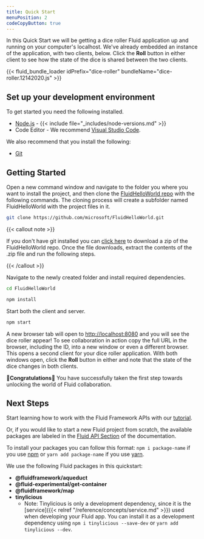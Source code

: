 ```yaml
---
title: Quick Start
menuPosition: 2
codeCopyButton: true
---
```


In this Quick Start we will be getting a dice roller Fluid application up and running on your computer's
localhost. We've already embedded an instance of the application, with two clients, below. Click the **Roll**
button in either client to see how the state of the dice is shared between the two clients.

{{< fluid_bundle_loader idPrefix="dice-roller"
bundleName="dice-roller.12142020.js" >}}

## Set up your development environment

To get started you need the following installed.

- [Node.js](https://nodejs.org/en/download) - {{< include file="_includes/node-versions.md" >}}
- Code Editor - We recommend [Visual Studio Code](https://code.visualstudio.com/).

We also recommend that you install the following:

- [Git](https://git-scm.com/downloads)

## Getting Started

Open a new command window and navigate to the folder you where you want to install the project, and then clone the
[FluidHelloWorld repo](https://github.com/microsoft/FluidHelloWorld) with the following commands. The cloning process
will create a subfolder named FluidHelloWorld with the project files in it.

```bash
git clone https://github.com/microsoft/FluidHelloWorld.git
```

{{< callout note >}}

If you don't have git installed you can [click here](https://github.com/microsoft/FluidHelloWorld/archive/main.zip) to
download a zip of the FluidHelloWorld repo. Once the file downloads, extract the contents of the .zip file and run the
following steps.

{{< /callout >}}

Navigate to the newly created folder and install required dependencies.

```bash
cd FluidHelloWorld
```

```bash
npm install
```

Start both the client and server.

```bash
npm start
```

A new browser tab will open to <http://localhost:8080> and you will see the dice roller appear! To see collaboration in
action copy the full URL in the browser, including the ID, into a new window or even a different browser. This opens a
second client for your dice roller application. With both windows open, click the **Roll** button in either and note
that the state of the dice changes in both clients.

🥳**Congratulations**🎉 You have successfully taken the first step towards unlocking the world of Fluid collaboration.

## Next Steps

Start learning how to work with the Fluid Framework APIs with our [tutorial](./tutorial.md).

Or, if you would like to start a new Fluid project from scratch, the available packages
are labeled in the [Fluid API Section](https://fluidframework.com/apis/) of the documentation.

To install your packages you can follow this format: `npm i package-name` if you use [npm](https://docs.npmjs.com/) or
`yarn add package-name` if you use [yarn](https://yarnpkg.com/).

We use the following Fluid packages in this quickstart:

- **@fluidframework/aqueduct**
- **@fluid-experimental/get-container**
- **@fluidframework/map**
- **tinylicious**
  - Note: Tinylicious is only a development dependency, since it is the
    [service]({{< relref "/reference/concepts/service.md" >}}) used when developing your Fluid app. You can install it as
    a development dependency using `npm i tinylicious --save-dev` or `yarn add tinylicious --dev`.
